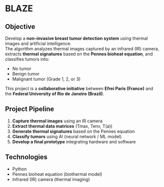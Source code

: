 # BLAZE

## Objective
Develop a **non-invasive breast tumor detection system** using thermal images and artificial intelligence.  
The algorithm analyzes thermal images captured by an infrared (IR) camera, extracts **thermal signatures** based on the **Pennes bioheat equation**, and classifies tumors into:
- No tumor
- Benign tumor
- Malignant tumor (Grade 1, 2, or 3)

This project is a **collaborative initiative** between **Efrei Paris (France)** and the **Federal University of Rio de Janeiro (Brazil)**.

## Project Pipeline
1. **Capture thermal images** using an IR camera
2. **Extract thermal data matrices** (Tmax, Tenv, T(a))
3. **Generate thermal signatures** based on the Pennes equation
4. **Classify tumors** using AI (neural network / ML model)
5. **Develop a final prototype** integrating hardware and software

## Technologies
- Python
- Pennes bioheat equation (biothermal model)
- Infrared (IR) camera (thermal imaging)
